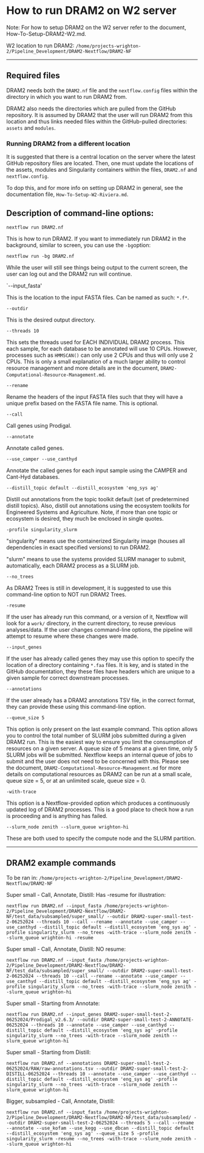 
# How to run DRAM2 on W2 server

Note: For how to setup DRAM2 on the W2 server refer to the document, How-To-Setup-DRAM2-W2.md.

W2 location to run DRAM2:
`/home/projects-wrighton-2/Pipeline_Development/DRAM2-Nextflow/DRAM2-NF`

-------

## Required files
DRAM2 needs both the `DRAM2.nf` file and the `nextflow.config` files within the directory in which you want to run DRAM2 from. 

DRAM2 also needs the directories which are pulled from the GitHub repository. It is assumed by DRAM2 that the user will run DRAM2 from this location and thus links needed files within the GitHub-pulled directories: `assets` and `modules`.

### Running DRAM2 from a different location

It is suggested that there is a central location on the server where the latest GitHub repository files are located. Then, one must update the locations of the assets, modules and Singularity containers within the files, `DRAM2.nf` and `nextflow.config`.

To dop this, and for more info on setting up DRAM2 in general, see the documentation file, `How-To-Setup-W2-Riviera.md`.

## Description of command-line options:

`nextflow run DRAM2.nf`

This is how to run DRAM2. If you want to immediately run DRAM2 in the background, similar to screen, you can use the `-bg`option:

`nextflow run -bg DRAM2.nf`

While the user will still see things being output to the current screen, the user can log out and the DRAM2 run will continue.

`--input_fasta' 

This is the location to the input FASTA files. Can be named as such: `*.f*`.

`--outdir` 

This is the desired output directory.

`--threads 10`

This sets the threads used for EACH INDIVIDUAL DRAM2 process. This each sample, for each database to be annotated will use 10 CPUs. However, processes such as `HMMSCAN()` can only use 2 CPUs and thus will only use 2 CPUs. This is only a small explanation of a much larger ability to control resource management and more details are in the document, `DRAM2-Computational-Resource-Management.md`. 

`--rename`

Rename the headers of the input FASTA files such that they will have a unique prefix based on the FASTA file name. This is optional.

`--call`

Call genes using Prodigal.

`--annotate`

Annotate called genes.

`--use_camper --use_canthyd`

Annotate the called genes for each input sample using the CAMPER and Cant-Hyd databases.

`--distill_topic default --distill_ecosystem 'eng_sys ag'`

Distill out annotations from the topic toolkit default (set of predetermined distill topics). Also, distill out annotations using the ecosystem toolkits for Engineered Systems and Agriculture. Note, if more than one topic or ecosystem is desired, they much be enclosed in single quotes.

`-profile singularity_slurm`

"singularity" means use the containerized Singularity image (houses all dependencies in exact specified versions) to run DRAM2. 

"slurm" means to use the systems provided SLURM manager to submit, automatically, each DRAM2 process as a SLURM job.

`--no_trees` 

As DRAM2 Trees is still in development, it is suggested to use this command-line option to NOT run DRAM2 Trees.

`-resume`

If the user has already run this command, or a version of it, Nextflow will look for a `work/` directory, in the current directory, to reuse previous analyses/data. If the user changes command-line options, the pipeline will attempt to resume where these changes were made.

`--input_genes`

If the user has already called genes they may use this option to specify the location of a directory containing `*.faa` files. It is key, and is stated in the GitHub documentation, they these files have headers which are unique to a given sample for correct downstream processes.

`--annotations`

If the user already has a DRAM2 annotations TSV file, in the correct format, they can provide these using this command-line option. 

`--queue_size 5`

This option is only present on the last example command. This option allows you to control the total number of SLURM jobs submitted during a given DRAM2 run. This is the easiest way to ensure you limit the consumption of resources on a given server. A queue size of 5 means at a given time, only 5 SLURM jobs will be submitted. Nextflow keeps an internal queue of jobs to submit and the user does not need to be concerned with this. Please see the document, `DRAM2-Computational-Resource-Management.md` for more details on computational resources as DRAM2 can be run at a small scale, queue size = 5, or at an unlimited scale, queue size = 0.

`-with-trace`

This option is a Nextflow-provided option which produces a continuously updated log of DRAM2 processes. This is a good place to check how a run is proceeding and is anything has failed.

`--slurm_node zenith --slurm_queue wrighton-hi`

These are both used to specify the compute node and the SLURM partition. 

-------

## DRAM2 example commands

To be ran in:
`/home/projects-wrighton-2/Pipeline_Development/DRAM2-Nextflow/DRAM2-NF`

Super small - Call, Annotate, Distill:
Has -resume for illustration:
```
nextflow run DRAM2.nf --input_fasta /home/projects-wrighton-2/Pipeline_Development/DRAM2-Nextflow/DRAM2-NF/test_data/subsampled/super_small/ --outdir DRAM2-super-small-test-2-06252024 --threads 10 --call --rename --annotate --use_camper --use_canthyd --distill_topic default --distill_ecosystem 'eng_sys ag' -profile singularity_slurm --no_trees -with-trace --slurm_node zenith --slurm_queue wrighton-hi -resume 
```


Super small - Call, Annotate, Distill:
NO resume:
```
nextflow run DRAM2.nf --input_fasta /home/projects-wrighton-2/Pipeline_Development/DRAM2-Nextflow/DRAM2-NF/test_data/subsampled/super_small/ --outdir DRAM2-super-small-test-2-06252024 --threads 10 --call --rename --annotate --use_camper --use_canthyd --distill_topic default --distill_ecosystem 'eng_sys ag' -profile singularity_slurm --no_trees -with-trace --slurm_node zenith --slurm_queue wrighton-hi
```


Super small - Starting from Annotate:
```
nextflow run DRAM2.nf --input_genes DRAM2-super-small-test-2-06252024/Prodigal_v2.6.3/ --outdir DRAM2-super-small-test-2-ANNOTATE-06252024 --threads 10 --annotate --use_camper --use_canthyd --distill_topic default --distill_ecosystem 'eng_sys ag' -profile singularity_slurm --no_trees -with-trace --slurm_node zenith --slurm_queue wrighton-hi
```


Super small - Starting from Distill:
```
nextflow run DRAM2.nf --annotations DRAM2-super-small-test-2-06252024/RAW/raw-annotations.tsv --outdir DRAM2-super-small-test-2-DISTILL-06252024 --threads 10 --annotate --use_camper --use_canthyd --distill_topic default --distill_ecosystem 'eng_sys ag' -profile singularity_slurm --no_trees -with-trace --slurm_node zenith --slurm_queue wrighton-hi
```


Bigger, subsampled - Call, Annotate, Distill:
```
nextflow run DRAM2.nf --input_fasta /home/projects-wrighton-2/Pipeline_Development/DRAM2-Nextflow/DRAM2-NF/test_data/subsampled/ --outdir DRAM2-super-small-test-2-06252024 --threads 5 --call --rename --annotate --use_kofam --use_kegg --use_dbcan --distill_topic default --distill_ecosystem 'eng_sys ag' --queue_size 5 -profile singularity_slurm -resume --no_trees -with-trace --slurm_node zenith --slurm_queue wrighton-hi
```


